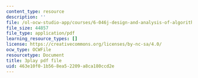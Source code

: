 ```yaml
---
content_type: resource
description: ''
file: /ol-ocw-studio-app/courses/6-046j-design-and-analysis-of-algorithms-spring-2015/463e10f01b568ea52209a8ca180ccd2e_0CdxkgAjsDA.pdf
file_size: 44857
file_type: application/pdf
learning_resource_types: []
license: https://creativecommons.org/licenses/by-nc-sa/4.0/
ocw_type: OCWFile
resourcetype: Document
title: 3play pdf file
uid: 463e10f0-1b56-8ea5-2209-a8ca180ccd2e
---
```

